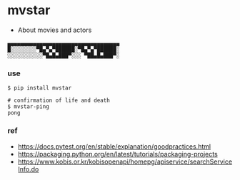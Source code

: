 # mvstar
- About movies and actors

```
▄▄▄▄▄▄▄▄▄▄▄▄▄▄▄▄▄▄▄▄▄▄▄▄▄▄▄▄▄▄▄▄▄▄▄
█░░░░░░░░▀█▄▀▄▀██████░▀█▄▀▄▀██████░
░░░░░░░░░░░▀█▄█▄███▀░░░ ▀██▄█▄███▀░
```

### use
```
$ pip install mvstar

# confirmation of life and death
$ mvstar-ping
pong
```

### ref
- https://docs.pytest.org/en/stable/explanation/goodpractices.html
- https://packaging.python.org/en/latest/tutorials/packaging-projects
- https://www.kobis.or.kr/kobisopenapi/homepg/apiservice/searchServiceInfo.do
